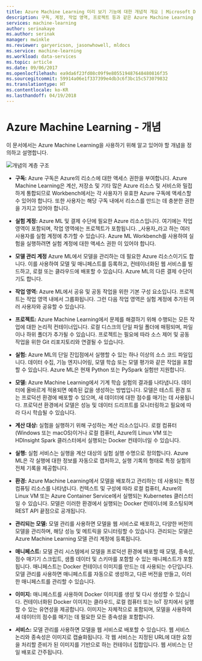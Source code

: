 ```yaml
---
title: Azure Machine Learning 미리 보기 기능에 대한 개념적 개요 | Microsoft Docs
description: 구독, 계정, 작업 영역, 프로젝트 등과 같은 Azure Machine Learning 미리 보기 기능에 대한 개념적 개요입니다.
services: machine-learning
author: serinakaye
ms.author: serinak
manager: mwinkle
ms.reviewer: garyericson, jasonwhowell, mldocs
ms.service: machine-learning
ms.workload: data-services
ms.topic: article
ms.date: 09/06/2017
ms.openlocfilehash: ea9da6f23fd08c09f9e805519487648480816f35
ms.sourcegitcommit: 59914a06e1f337399e4db3c6f3bc15c573079832
ms.translationtype: HT
ms.contentlocale: ko-KR
ms.lasthandoff: 04/19/2018
---
```

# <a name="azure-machine-learning---concepts"></a>Azure Machine Learning - 개념

이 문서에서는 Azure Machine Learning을 사용하기 위해 알고 있어야 할 개념을 정의하고 설명합니다. 

![개념의 계층 구조](media/overview-general-concepts/hierarchy.png)

- **구독:** Azure 구독은 Azure의 리소스에 대한 액세스 권한을 부여합니다. Azure Machine Learning은 계산, 저장소 및 기타 많은 Azure 리소스 및 서비스와 밀접하게 통합되므로 Workbench에서는 각 사용자가 유효한 Azure 구독에 액세스할 수 있어야 합니다. 또한 사용자는 해당 구독 내에서 리소스를 만드는 데 충분한 권한을 가지고 있어야 합니다.


- **실험 계정:** Azure ML 및 결제 수단에 필요한 Azure 리소스입니다. 여기에는 작업 영역이 포함되며, 작업 영역에는 프로젝트가 포함됩니다. _사용자_라고 하는 여러 사용자를 실험 계정에 추가할 수 있습니다. Azure ML Workbench를 사용하여 실험을 실행하려면 실험 계정에 대한 액세스 권한 이 있어야 합니다. 


- **모델 관리 계정** Azure ML에서 모델을 관리하는 데 필요한 Azure 리소스이기도 합니다. 이를 사용하여 모델 및 매니페스트를 등록하고, 컨테이너화된 웹 서비스를 빌드하고, 로컬 또는 클라우드에 배포할 수 있습니다. Azure ML의 다른 결제 수단이기도 합니다.


- **작업 영역:** Azure ML에서 공유 및 공동 작업을 위한 기본 구성 요소입니다. 프로젝트는 작업 영역 내에서 그룹화됩니다. 그런 다음 작업 영역은 실험 계정에 추가된 여러 사용자와 공유할 수 있습니다.


- **프로젝트:** Azure Machine Learning에서 문제를 해결하기 위해 수행되는 모든 작업에 대한 논리적 컨테이너입니다. 로컬 디스크의 단일 파일 폴더에 매핑되며, 파일이나 하위 폴더가 추가될 수 있습니다. 프로젝트는 필요에 따라 소스 제어 및 공동 작업을 위한 Git 리포지토리와 연결될 수 있습니다.  

- **실험:** Azure ML의 단일 진입점에서 실행할 수 있는 하나 이상의 소스 코드 파일입니다. 데이터 수집, 기능 엔지니어링, 모델 학습 또는 모델 평가와 같은 작업을 포함할 수 있습니다. Azure ML은 현재 Python 또는 PySpark 실험만 지원합니다.


- **모델:** Azure Machine Learning에서 기계 학습 실험의 결과를 나타냅니다. 데이터에 올바르게 적용되면 예측된 값을 생성하는 방법입니다. 모델은 테스트 환경 또는 프로덕션 환경에 배포할 수 있으며, 새 데이터에 대한 점수를 매기는 데 사용됩니다. 프로덕션 환경에서 모델은 성능 및 데이터 드리프트를 모니터링하고 필요에 따라 다시 학습될 수 있습니다. 

- **계산 대상:** 실험을 실행하기 위해 구성하는 계산 리소스입니다. 로컬 컴퓨터(Windows 또는 macOS)이거나 로컬 컴퓨터, Azure의 Linux VM 또는 HDInsight Spark 클러스터에서 실행되는 Docker 컨테이너일 수 있습니다.


- **실행:** 실험 서비스는 실행을 계산 대상의 실험 실행 수명으로 정의합니다. Azure ML은 각 실행에 대한 정보를 자동으로 캡처하고, 실행 기록의 형태로 특정 실험의 전체 기록을 제공합니다.

- **환경:** Azure Machine Learning에서 모델을 배포하고 관리하는 데 사용되는 특정 컴퓨팅 리소스를 나타냅니다. 컨텍스트 및 구성에 따라 로컬 컴퓨터, Azure의 Linux VM 또는 Azure Container Service에서 실행되는 Kubernetes 클러스터일 수 있습니다. 모델은 이러한 환경에서 실행되는 Docker 컨테이너에 호스팅되며 REST API 끝점으로 공개됩니다.


- **관리되는 모델:** 모델 관리를 사용하면 모델을 웹 서비스로 배포하고, 다양한 버전의 모델을 관리하며, 해당 성능 및 메트릭을 모니터링할 수 있습니다. 관리되는 모델은 Azure Machine Learning 모델 관리 계정에 등록됩니다.

- **매니페스트:** 모델 관리 시스템에서 모델을 프로덕션 환경에 배포할 때 모델, 종속성, 점수 매기기 스크립트, 샘플 데이터 및 스키마를 포함할 수 있는 매니페스트가 포함됩니다. 매니페스트는 Docker 컨테이너 이미지를 만드는 데 사용되는 수단입니다. 모델 관리를 사용하면 매니페스트를 자동으로 생성하고, 다른 버전을 만들고, 이러한 매니페스트를 관리할 수 있습니다. 


- **이미지:** 매니페스트를 사용하여 Docker 이미지를 생성 및 다시 생성할 수 있습니다. 컨테이너화된 Docker 이미지는 클라우드, 로컬 컴퓨터 또는 IoT 장치에서 실행할 수 있는 유연성을 제공합니다. 이미지는 자체적으로 포함되며, 모델을 사용하여 새 데이터의 점수를 매기는 데 필요한 모든 종속성을 포함합니다. 

- **서비스:** 모델 관리를 사용하면 모델을 웹 서비스로 배포할 수 있습니다. 웹 서비스 논리와 종속성은 이미지로 캡슐화됩니다. 각 웹 서비스는 지정된 URL에 대한 요청을 처리할 준비가 된 이미지를 기반으로 하는 컨테이너 집합입니다. 웹 서비스는 단일 배포로 간주됩니다.
